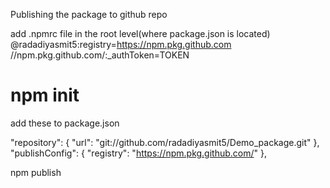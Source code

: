 Publishing the package to github repo

add .npmrc file in the root level(where package.json is located)
@radadiyasmit5:registry=https://npm.pkg.github.com
//npm.pkg.github.com/:\_authToken=TOKEN

# npm init

add these to package.json

"repository": {
"url": "git://github.com/radadiyasmit5/Demo_package.git"
},
"publishConfig": {
"registry": "https://npm.pkg.github.com/"
},

npm publish